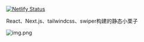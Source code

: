[![Netlify Status](https://api.netlify.com/api/v1/badges/630909d7-a78f-4dda-8c99-a8cee1fcf24a/deploy-status)](https://app.netlify.com/projects/sa-next-blog/deploys)

React、Next.js、tailwindcss、swiper构建的静态小栗子

![img.png](public/readme-1.png)